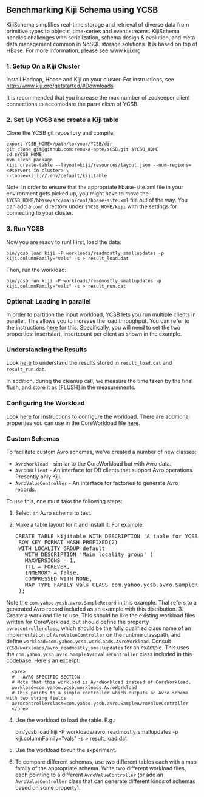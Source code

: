 ## Benchmarking Kiji Schema using YCSB

KijiSchema simplifies real-time storage and retrieval of diverse data from
primitive types to objects, time-series and event streams. KijiSchema handles
challenges with serialization, schema design & evolution, and meta data
management common in NoSQL storage solutions. It is based on top of HBase.
For more information, please see www.kiji.org

### 1. Setup On a Kiji Cluster

Install Hadoop, Hbase and Kiji on your cluster.
For instructions, see http://www.kiji.org/getstarted/#Downloads

It is recommended that you increase the max number of zookeeper client
connections to accomodate the parralelism of YCSB.

### 2. Set Up YCSB and create a Kiji table

Clone the YCSB git repository and compile:

    export YCSB_HOME=/path/to/your/YCSB/dir
    git clone git@github.com:renuka-apte/YCSB.git $YCSB_HOME
    cd $YCSB_HOME
    mvn clean package
    kiji create-table --layout=kiji/resources/layout.json --num-regions=<#servers in cluster> \
    --table=kiji://.env/default/kijitable

Note: In order to ensure that the appropriate hbase-site.xml file in your environment gets picked
up, you might have to move the `$YCSB_HOME/hbase/src/main/conf/hbase-site.xml` file out of the way.
You can add a `conf` directory under `$YCSB_HOME/kiji` with the settings for connecting to your
cluster.

### 3. Run YCSB

Now you are ready to run! First, load the data:

    bin/ycsb load kiji -P workloads/readmostly_smallupdates -p kiji.columnFamily="vals" -s > result_load.dat

Then, run the workload:

    bin/ycsb run kiji -P workloads/readmostly_smallupdates -p kiji.columnFamily="vals" -s > result_run.dat

### Optional: Loading in parallel

In order to partition the input workload, YCSB lets you run multiple clients in parallel. This allows you to
increase the load throughput. You can refer to the instructions
[here](https://github.com/brianfrankcooper/YCSB/wiki/Running-a-Workload-in-Parallel) for this. Specifically,
you will need to set the two properties: insertstart, insertcount per client as shown in the example.

### Understanding the Results

Look [here](https://github.com/brianfrankcooper/YCSB/wiki/Running-a-Workload#step-6-execute-the-workload)
to understand the results stored in `result_load.dat` and `result_run.dat`.

In addition, during the cleanup call, we measure the time taken by the final flush, and store it
as [FLUSH] in the measurements.

### Configuring the Workload

Look [here](https://github.com/brianfrankcooper/YCSB/wiki/Core-Properties) for instructions to configure
the workload. There are additional properties you can use in the CoreWorkload file
[here](https://github.com/brianfrankcooper/YCSB/blob/master/core/src/main/java/com/yahoo/ycsb/workloads/CoreWorkload.java).

### Custom Schemas

To facilitate custom Avro schemas, we've created a number of new classes:

  * `AvroWorkload` - similar to the CoreWorkload but with Avro data.
  * `AvroDBClient` - An interface for DB clients that support Avro operations. Presently only Kiji.
  * `AvroValueController` - An interface for factories to generate Avro records.

To use this, one must take the following steps:

  1. Select an Avro schema to test.
  2. Make a table layout for it and install it. For example:

      <pre>CREATE TABLE kijitable WITH DESCRIPTION 'A table for YCSB with SampleRecord avro values'
      ROW KEY FORMAT HASH PREFIXED(2)
      WITH LOCALITY GROUP default
        WITH DESCRIPTION 'Main locality group' (
        MAXVERSIONS = 1,
        TTL = FOREVER,
        INMEMORY = false,
        COMPRESSED WITH NONE,
        MAP TYPE FAMILY vals CLASS com.yahoo.ycsb.avro.SampleRecord WITH DESCRIPTION 'YCSB values'
      );</pre>
   Note the `com.yahoo.ycsb.avro.SampleRecord` in this example. That refers to a generated Avro
   record included as an example with this distribution.
  3. Create a workload file to use. This should be like the existing workload files written for
  CoreWorkload, but should define the property `avrocontrollerclass`, which should be the fully
  qualified class name of an implementation of `AvroValueController` on the runtime classpath, and
  define `workload=com.yahoo.ycsb.workloads.AvroWorkload`. Consult
  `YCSB/workloads/avro_readmostly_smallupdates` for an example. This uses the
  `com.yahoo.ycsb.avro.SampleAvroValueController` class included in this codebase. Here's an
  excerpt:

      <pre>
      # --AVRO SPECIFIC SECTION--
      # Note that this workload is AvroWorkload instead of CoreWorkload.
      workload=com.yahoo.ycsb.workloads.AvroWorkload
      # This points to a simple controller which outputs an Avro schema with two string fields
      avrocontrollerclass=com.yahoo.ycsb.avro.SampleAvroValueController
      </pre>

  4. Use the workload to load the table. E.g.:

        bin/ycsb load kiji -P workloads/avro_readmostly_smallupdates -p kiji.columnFamily="vals" -s > result_load.dat

  5. Use the workload to run the experiment.

  6. To compare different schemas, use two different tables each with a map family of the
  appropriate schema. Write two different workload files, each pointing to a different
  `AvroValueController` (or add an `AvroValueController` class that can generate different kinds of
  schemas based on some property).
